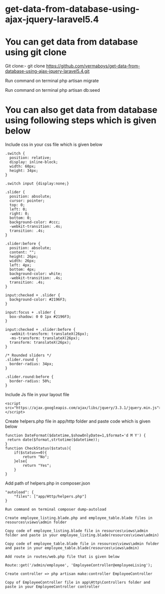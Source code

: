 # get-data-from-database-using-ajax-jquery-laravel5.4

# You can get data from database using git clone

Git clone:- git clone https://github.com/vermaboys/get-data-from-database-using-ajax-jquery-laravel5.4.git

Run command on terminal php artisan migrate

Run command on terminal php artisan db:seed

# You can also get data from database using following steps which is given below

Include css in your css file which is given below

```
.switch {
  position: relative;
  display: inline-block;
  width: 60px;
  height: 34px;
}

.switch input {display:none;}

.slider {
  position: absolute;
  cursor: pointer;
  top: 0;
  left: 0;
  right: 0;
  bottom: 0;
  background-color: #ccc;
  -webkit-transition: .4s;
  transition: .4s;
}

.slider:before {
  position: absolute;
  content: "";
  height: 26px;
  width: 26px;
  left: 4px;
  bottom: 4px;
  background-color: white;
  -webkit-transition: .4s;
  transition: .4s;
}

input:checked + .slider {
  background-color: #2196F3;
}

input:focus + .slider {
  box-shadow: 0 0 1px #2196F3;
}

input:checked + .slider:before {
  -webkit-transform: translateX(26px);
  -ms-transform: translateX(26px);
  transform: translateX(26px);
}

/* Rounded sliders */
.slider.round {
  border-radius: 34px;
}

.slider.round:before {
  border-radius: 50%;
}
```

Include Js file in your layout file
```
<script src="https://ajax.googleapis.com/ajax/libs/jquery/3.3.1/jquery.min.js"></script>
```

Create helpers.php file in app/http folder and paste code which is given below

```
function DateFormat($datetime,$showOnlyDate=1,$format='d M Y') {
 return date($format,strtotime($datetime));
}
function CheckStatus($status){
	if($status==0){
		return "No";
	}else{
		return "Yes";
	}
}
```

Add path of helpers.php in composer.json

```
"autoload": {
	"files": ["app/Http/helpers.php"]
}

Run command on terminal composer dump-autoload
```

```
Create employee_listing.blade.php and employee_table.blade files in resources\views\admin folder

Copy code of employee_listing.blade file in resources\views\admin folder and paste in your employee_listing.blade(resources\views\admin)

Copy code of employee_table.blade file in resources\views\admin folder and paste in your employee_table.blade(resources\views\admin)
```

```
Add route in routes/web.php file that is given below

Route::get('/admin/employee', 'EmployeeController@employeeLising');
```

```
Create controller => php artisan make:controller EmployeeController

Copy of EmployeeController file in app\Http\Controllers folder and paste in your EmployeeController controller
```

